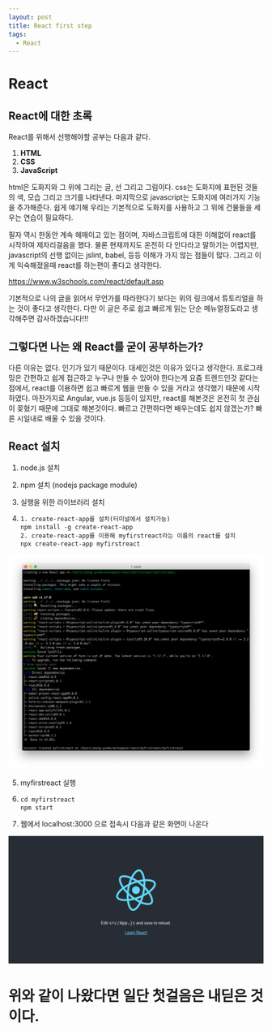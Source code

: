 ```yaml
---
layout: post
title: React first step
tags:
  - React
---
```

<h1><b>React</b></h1>

<h2>React에 대한 초록</h2>

React를 위해서 선행해야할 공부는 다음과 같다.

1. <b>HTML</b>
2. <b>CSS</b>
3. <b>JavaScript</b>

 html은 도화지와 그 위에 그리는 글, 선 그리고 그림이다. css는 도화지에 표현된 것들의 색, 모습 그리고 크기를 나타낸다. 마지막으로 javascript는 도화지에 여러가지 기능을 추가해준다. 쉽게 얘기해 우리는 기본적으로 도화지를 사용하고 그 위에 건물들을 세우는 연습이 필요하다. 

 필자 역시 한동안 계속 헤매이고 있는 점이며, 자바스크립트에 대한 이해없이 react를 시작하여 제자리걸음을 했다. 물론 현재까지도 온전히 다 안다라고 말하기는 어렵지만, javascript의 선행 없이는 jslint, babel,  등등 이해가 가지 않는 점들이 많다. 그리고 이게 익숙해졌을때 react를 하는편이 좋다고 생각한다.

https://www.w3schools.com/react/default.asp

기본적으로 나의 글을 읽어서 무언가를 따라한다기 보다는 위의 링크에서 튜토리얼을 하는 것이 좋다고 생각한다. 다만 이 글은 주로 쉽고 빠르게 읽는 단순 메뉴얼정도라고 생각해주면 감사하겠습니다!!!

<h2>그렇다면 나는 왜 <b>React</b>를 굳이 공부하는가?</h2>

 다른 이유는 없다. 인기가 있기 때문이다. 대세인것은 이유가 있다고 생각한다. 프로그래밍은 간편하고 쉽게 접근하고 누구나 만들 수 있어야 한다는게 요즘 트렌드인것 같다는 점에서, react를 이용하면 쉽고 빠르게 웹을 만들 수 있을 거라고 생각했기 때문에 시작하였다. 마찬가지로 Angular, vue.js 등등이 있지만, react를 해본것은 온전히 첫 관심이 꽂혔기 때문에 그대로 해본것이다. 빠르고 간편하다면 배우는데도 쉽지 않겠는가? 빠른 시일내로 배울 수 있을 것이다.



<h2>React 설치</h2>

1. node.js 설치

2. npm 설치 (nodejs package module)

3. 실행을 위한 라이브러리 설치

4. 
   ```
   1. create-react-app를 설치(터미널에서 설치가능)
   npm install -g create-react-app
   2. create-react-app를 이용해 myfirstreact라는 이름의 react를 설치 
   npx create-react-app myfirstreact
   ```

![스크린샷 2019-07-23 오후 2.02.56](/images/190723screenshot1.png)

5. myfirstreact 실행

6. 
   ```
   cd myfirstreact
   npm start
   ```



7. 웹에서 localhost:3000 으로 접속시 다음과 같은 화면이 나온다

![스크린샷 2019-07-23 오후 2.04.09](/images/190723screenshot2.png)



<h1>위와 같이 나왔다면 일단 첫걸음은 내딛은 것이다.</h1>

